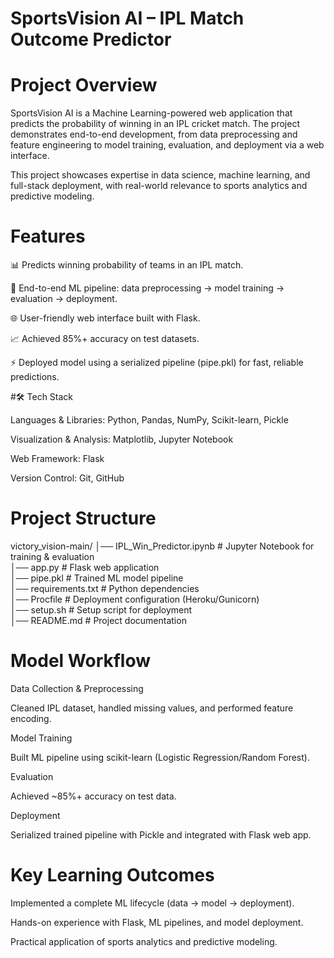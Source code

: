 # SportsVision AI – IPL Match Outcome Predictor
# Project Overview

SportsVision AI is a Machine Learning-powered web application that predicts the probability of winning in an IPL cricket match. The project demonstrates end-to-end development, from data preprocessing and feature engineering to model training, evaluation, and deployment via a web interface.

This project showcases expertise in data science, machine learning, and full-stack deployment, with real-world relevance to sports analytics and predictive modeling.

# Features

📊 Predicts winning probability of teams in an IPL match.

🔄 End-to-end ML pipeline: data preprocessing → model training → evaluation → deployment.

🌐 User-friendly web interface built with Flask.

📈 Achieved 85%+ accuracy on test datasets.

⚡ Deployed model using a serialized pipeline (pipe.pkl) for fast, reliable predictions.

#🛠 Tech Stack

Languages & Libraries: Python, Pandas, NumPy, Scikit-learn, Pickle

Visualization & Analysis: Matplotlib, Jupyter Notebook

Web Framework: Flask

Version Control: Git, GitHub

# Project Structure
victory_vision-main/
│── IPL_Win_Predictor.ipynb   # Jupyter Notebook for training & evaluation  
│── app.py                    # Flask web application  
│── pipe.pkl                  # Trained ML model pipeline  
│── requirements.txt          # Python dependencies  
│── Procfile                  # Deployment configuration (Heroku/Gunicorn)  
│── setup.sh                  # Setup script for deployment  
│── README.md                 # Project documentation  


# Model Workflow

Data Collection & Preprocessing

Cleaned IPL dataset, handled missing values, and performed feature encoding.

Model Training

Built ML pipeline using scikit-learn (Logistic Regression/Random Forest).

Evaluation

Achieved ~85%+ accuracy on test data.

Deployment

Serialized trained pipeline with Pickle and integrated with Flask web app.

# Key Learning Outcomes

Implemented a complete ML lifecycle (data → model → deployment).

Hands-on experience with Flask, ML pipelines, and model deployment.

Practical application of sports analytics and predictive modeling.
